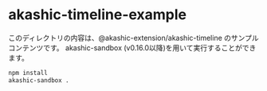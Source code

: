 # akashic-timeline-example

このディレクトリの内容は、@akashic-extension/akashic-timeline のサンプルコンテンツです。
akashic-sandbox (v0.16.0以降)を用いて実行することができます。

```sh
npm install
akashic-sandbox .
```

